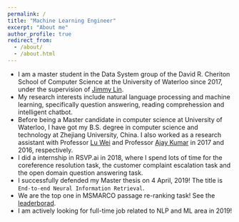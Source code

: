 ```yaml
---
permalink: /
title: "Machine Learning Engineer"
excerpt: "About me"
author_profile: true
redirect_from: 
  - /about/
  - /about.html
---
```


- I am a master student in the Data System group of the David R. Cheriton School of Computer Science at the University of Waterloo since 2017, under the supervision of [Jimmy Lin](https://cs.uwaterloo.ca/~jimmylin/).
- My research interests include natural language processing and machine learning, specifically question answering, reading comprehession and intelligent chatbot. 
- Before being a Master candidate in computer science at University of Waterloo, I have got my B.S. degree in computer science and technology at Zhejiang University, China. I also worked as a research assistant with Professor [Lu Wei](https://istd.sutd.edu.sg/people/faculty/lu-wei) and Professor [Ajay Kumar](https://www4.comp.polyu.edu.hk/~csajaykr/) in 2017 and 2016, respectively.
- I did a internship in RSVP.ai in 2018, where I spend lots of time for the coreference resolution task, the customer complaint escalation task and the open domain question answering task.
- I successfully defended my Master thesis on 4 April, 2019! The title is `End-to-end Neural Information Retrieval`.
- We are the top one in MSMARCO passage re-ranking task! See the [leaderborad](http://www.msmarco.org/leaders.aspx).
- I am actively looking for full-time job related to NLP and ML area in 2019!
